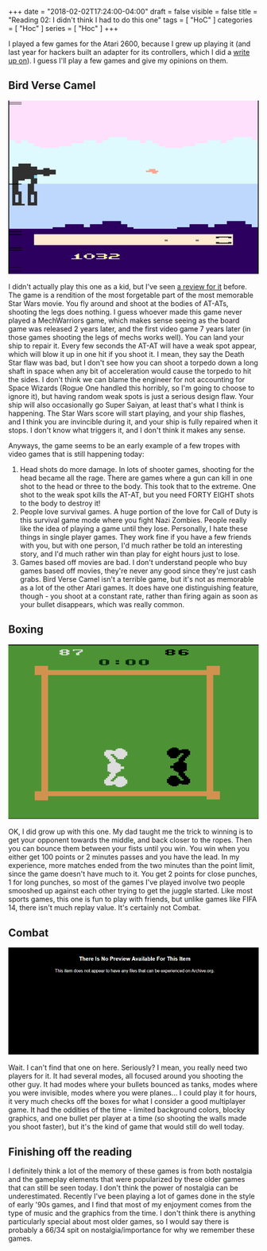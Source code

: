 +++
date = "2018-02-02T17:24:00-04:00"
draft = false
visible = false
title = "Reading 02: I didn't think I had to do this one"
tags = [ "HoC" ]
categories = [ "Hoc" ]
series = [ "Hoc" ]
+++

I played a few games for the Atari 2600, because I grew up playing it (and last year for hackers
built an adapter for its controllers, which I did a [write up on](https://johnwesthoff.com/projects/atariusb/)). I guess I'll play a few games and give my opinions on them.

Bird Verse Camel  
--

![Screenshot](bvc.png)

I didn't actually play this one as a kid,
but I've seen [a review for it](https://www.youtube.com/embed/TcmkO8xoJW4?start=319&end=366&version=3) before.
The game is a rendition of the most forgetable part of the most memorable Star Wars movie. You fly around and shoot at the
bodies of AT-ATs, shooting the legs does nothing. I guess whoever made this game never played a MechWarriors game, which makes sense seeing as the board game was released 2 years later, and the
first video game 7 years later (in those games shooting the legs of mechs works well). You can land your ship to repair it. Every few seconds the AT-AT will have a weak spot appear, which will blow
it up in one hit if you shoot it. I mean, they say the Death Star flaw was bad, but I don't see how you can shoot a torpedo down a long shaft in space when any bit of acceleration would
cause the torpedo to hit the sides. I don't think we can blame the engineer for not accounting for Space Wizards (Rogue One handled this horribly, so I'm going to choose to ignore it), but having
random weak spots is just a serious design flaw. Your ship will also occasionally go Super Saiyan, at least that's what I think is happening. The Star Wars score will start playing, and your ship flashes,
and I think you are invincible during it, and your ship is fully repaired when it stops. I don't know what triggers it, and I don't think it makes any sense.

Anyways, the game seems to be an early example of a few tropes with video games that is still happening today:  

 1. Head shots do more damage. In lots of shooter games, shooting for the head became all the rage. There are games where a gun can kill in one shot to the head or three to the body. This took that to the
extreme. One shot to the weak spot kills the AT-AT, but you need FORTY EIGHT shots to the body to destroy it!  
 2. People love survival games. A huge portion of the love for Call of Duty is this survival game mode where you fight Nazi Zombies. People really like the idea of playing a game until they lose. Personally,
I hate these things in single player games. They work fine if you have a few friends with you, but with one person, I'd much rather be told an interesting story, and I'd much rather win than play for
eight hours just to lose.  
 3. Games based off movies are bad. I don't understand people who buy games based off movies, they're never any good since they're just cash grabs. Bird Verse Camel isn't a terrible game, but it's not
as memorable as a lot of the other Atari games. It does have one distinguishing feature, though - you shoot at a constant rate, rather than firing again as soon as your bullet disappears, which
was really common.  

Boxing  
--

![Screenshot](b.png)  

OK, I did grow up with this one. My dad taught me the trick to winning is to get your opponent
towards the middle, and back closer to the ropes. Then you can bounce them between your fists
until you win. You win when you either get 100 points or 2 minutes passes and you have the lead.
In my experience, more matches ended from the two minutes than the point limit, since the game
doesn't have much to it. You get 2 points for close punches, 1 for long punches, so most of the
games I've played involve two people smooshed up against each other trying to get the juggle
started. Like most sports games, this one is fun to play with friends, but unlike games
like FIFA 14, there isn't much replay value. It's certainly not Combat.

Combat
--

![Screenshot](c.png)  

Wait. I can't find that one on here. Seriously? I mean, you really need two players for it. It had
several modes, all focused around you shooting the other guy. It had modes where your bullets
bounced as tanks, modes where you were invisible, modes where you were planes... I could play
it for hours, it very much checks off the boxes for what I consider a good multiplayer game. It
had the oddities of the time - limited background colors, blocky graphics, and one bullet per
player at a time (so shooting the walls made you shoot faster), but it's the kind of game that
would still do well today.

Finishing off the reading  
--

I definitely think a lot of the memory of these games is from both nostalgia and the gameplay
elements that were popularized by these older games that can still be seen today. I don't think the
power of nostalgia can be underestimated. Recently I've been playing a lot of games done in the
style of early '90s games, and I find that most of my enjoyment comes from the type of music
and the graphics from the time. I don't think there is anything particularly special about most
older games, so I would say there is probably a 66/34 spit on nostalgia/importance for why
we remember these games.
